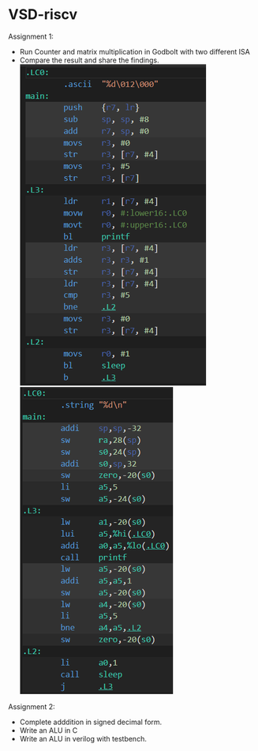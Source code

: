 # VSD-riscv

Assignment 1:

- Run Counter and matrix multiplication in Godbolt with two different ISA
- Compare the result and share the findings.
  ![ARM GCC trunk](/images/arm_gcc_trunk.png)
  ![RISCV GCC trunk](/images/riscv_32_gcc_trunk1.png)

Assignment 2:

- Complete adddition in signed decimal form.
- Write an ALU in C
- Write an ALU in verilog with testbench.
